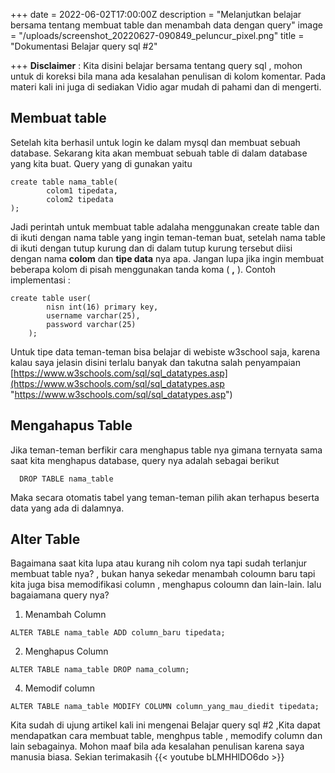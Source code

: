 +++
date = 2022-06-02T17:00:00Z
description = "Melanjutkan belajar bersama tentang membuat table dan menambah data dengan query"
image = "/uploads/screenshot_20220627-090849_peluncur_pixel.png"
title = "Dokumentasi Belajar query sql #2"

+++
**Disclaimer** : Kita disini belajar bersama tentang query sql , mohon untuk di koreksi bila mana ada kesalahan penulisan di kolom komentar. Pada materi kali ini juga di sediakan Vidio agar mudah di pahami dan di mengerti.

## Membuat table

Setelah kita berhasil untuk login ke dalam mysql dan membuat sebuah database. Sekarang kita akan membuat sebuah table di dalam database yang kita buat. Query yang di gunakan yaitu

``` 
create table nama_table(
    	colom1 tipedata,
        colom2 tipedata
);
```

Jadi perintah untuk membuat table adalaha menggunakan create table dan di ikuti dengan nama table yang ingin teman-teman buat, setelah nama table di ikuti dengan tutup kurung dan di dalam tutup kurung tersebut diisi dengan nama **colom** dan **tipe data** nya apa. Jangan lupa jika ingin membuat beberapa kolom di pisah menggunakan tanda koma ( **,** ). Contoh  implementasi :

```
create table user(
    	nisn int(16) primary key,
        username varchar(25),
        password varchar(25)
    );
```

Untuk tipe data teman-teman bisa belajar di webiste w3school saja, karena kalau saya jelasin disini terlalu banyak dan takutna salah penyampaian [https://www.w3schools.com/sql/sql_datatypes.asp](https://www.w3schools.com/sql/sql_datatypes.asp "https://www.w3schools.com/sql/sql_datatypes.asp")

## Mengahapus Table

Jika teman-teman berfikir cara menghapus table nya gimana ternyata sama saat kita menghapus database, query nya adalah sebagai berikut 

```  
  DROP TABLE nama_table
```

Maka secara  otomatis tabel yang teman-teman pilih akan terhapus beserta data yang ada di dalamnya.

## Alter Table

Bagaimana saat kita lupa atau kurang nih colom nya tapi sudah terlanjur membuat table nya? , bukan hanya sekedar menambah coloumn baru tapi kita juga bisa memodifikasi column , menghapus coloumn dan lain-lain. lalu bagaiamana query nya?

1.  Menambah Column

``` 
ALTER TABLE nama_table ADD column_baru tipedata;
```

2.  Menghapus Column

```
ALTER TABLE nama_table DROP nama_column;
```


4.  Memodif column

```
ALTER TABLE nama_table MODIFY COLUMN column_yang_mau_diedit tipedata;
```

Kita sudah di ujung artikel kali ini mengenai Belajar query sql #2 ,Kita dapat mendapatkan cara membuat table, menghpus table , memodify column dan lain sebagainya. Mohon maaf bila ada kesalahan penulisan karena saya manusia biasa. Sekian terimakasih
{{< youtube bLMHHlDO6do >}}
